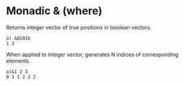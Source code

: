# Monadic & (where)

Returns integer vector of true positions in boolean vectors.

```o
o) &0101b
1 3
```

When applied to integer vector, generates N indices of corresponding elements.

```o
o)&1 2 3
0 1 1 2 2 2
```
